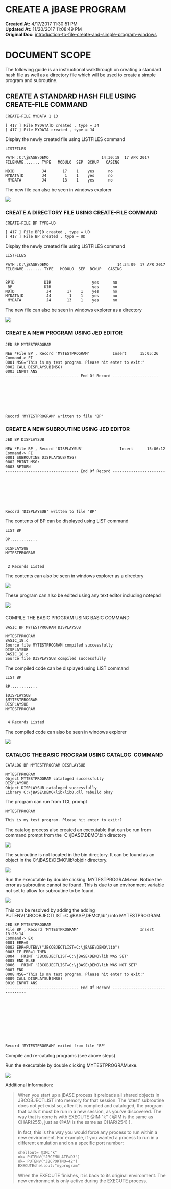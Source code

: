 # CREATE A jBASE PROGRAM

**Created At:** 4/17/2017 11:30:51 PM  
**Updated At:** 11/20/2017 11:08:49 PM  
**Original Doc:** [introduction-to-file-create-and-simple-program-windows](https://docs.jbase.com/36690-installation-guides/introduction-to-file-create-and-simple-program-windows)  


# DOCUMENT SCOPE

The following guide is an instructional walkthrough on creating a standard hash file as well as a directory file which will be used to create a simple program and subroutine.

## CREATE A STANDARD HASH FILE USING CREATE-FILE COMMAND



```
CREATE-FILE MYDATA 1 13

[ 417 ] File MYDATA]D created , type = J4
[ 417 ] File MYDATA created , type = J4
```

Display the newly created file using LISTFILES command

```
LISTFILES

PATH :C:\jBASE\DEMO                       14:30:18  17 APR 2017
FILENAME....... TYPE   MODULO  SEP  BCKUP   CASING

MD]D            J4       17    1    yes      no
MYDATA]D        J4        1    1    yes      no
 MYDATA         J4       13    1    yes      no
```

The new file can also be seen in windows explorer

![](./create-file_mydata.png)



### CREATE A DIRECTORY FILE USING CREATE-FILE COMMAND



```
CREATE-FILE BP TYPE=UD

[ 417 ] File BP]D created , type = UD
[ 417 ] File BP created , type = UD
```

Display the newly created file using LISTFILES command

```
LISTFILES

PATH :C:\jBASE\DEMO                              14:34:09  17 APR 2017
FILENAME........ TYPE   MODULO  SEP  BCKUP   CASING


BP]D             DIR                  yes      no
 BP              DIR                  yes      no
MD]D              J4       17    1    yes      no
MYDATA]D          J4        1    1    yes      no
 MYDATA           J4       13    1    yes      no
```

The new file can also be seen in windows explorer as a directory

![](./create-file_bp.png)

### CREATE A NEW PROGRAM USING JED EDITOR

#### 
```
JED BP MYTESTPROGRAM

NEW *File BP , Record 'MYTESTPROGRAM'          Insert      15:05:26
Command-> FI
0001 MSG="This is my test program. Please hit enter to exit:"
0002 CALL DISPLAYSUB(MSG)
0003 INPUT ANS
-------------------------------- End Of Record --------------------








Record 'MYTESTPROGRAM' written to file 'BP'
```


### CREATE A NEW SUBROUTINE USING JED EDITOR

```
JED BP DISPLAYSUB

NEW *File BP , Record 'DISPLAYSUB'                Insert      15:06:12
Command-> FI
0001 SUBROUTINE DISPLAYSUB(MSG)
0002 PRINT MSG:
0003 RETURN
-------------------------------- End Of Record -----------------------








Record 'DISPLAYSUB' written to file 'BP'
```

The contents of BP can be displayed using LIST command

```
LIST BP

BP............

DISPLAYSUB
MYTESTPROGRAM


 2 Records Listed
```

The contents can also be seen in windows explorer as a directory

![](./newprograms.png)

These program can also be edited using any text editor including notepad

![](./notepad.png)

### 
COMPILE THE BASIC PROGRAM USING BASIC COMMAND

```
BASIC BP MYTESTPROGRAM DISPLAYSUB

MYTESTPROGRAM
BASIC_18.c
Source file MYTESTPROGRAM compiled successfully
DISPLAYSUB
BASIC_18.c
Source file DISPLAYSUB compiled successfully
```

The compiled code can be displayed using LIST command

```
LIST BP
```

```
BP............

$DISPLAYSUB
$MYTESTPROGRAM
DISPLAYSUB
MYTESTPROGRAM


 4 Records Listed
```

The compiled code can also be seen in windows explorer

![](./compiledcode.png)

### 


### CATALOG THE BASIC PROGRAM USING CATALOG  COMMAND

```
CATALOG BP MYTESTPROGRAM DISPLAYSUB

MYTESTPROGRAM
Object MYTESTPROGRAM cataloged successfully
DISPLAYSUB
Object DISPLAYSUB cataloged successfully
Library C:\jBASE\DEMO\lib\lib0.dll rebuild okay
```

The program can run from TCL prompt

```
MYTESTPROGRAM

This is my test program. Please hit enter to exit:?
```

The catalog process also created an executable that can be run from command prompt from the  C:\jBASE\DEMO\bin directory

![](./exe.png)



The subroutine is not located in the bin directory. It can be found as an object in the C:\jBASE\DEMO\lib\objdir directory.

![](./obj.png)





Run the executable by double clicking  MYTESTPROGRAM.exe. Notice the error as subroutine cannot be found. This is due to an environment variable not set to allow for subroutine to be found.

![](./error.png)



This can be resolved by adding the adding PUTENV("JBCOBJECTLIST=C:\jBASE\DEMO\lib") into MYTESTPROGRAM.

```
JED BP MYTESTPROGRAM
File BP , Record 'MYTESTPROGRAM'                           Insert      13:25:14
Command-> EX
0001 ERR=0
0002 ERR=PUTENV("JBCOBJECTLIST=C:\jBASE\DEMO\lib")
0003 IF ERR=1 THEN
0004   PRINT 'JBCOBJECTLIST=C:\jBASE\DEMO\lib WAS SET'
0005 END ELSE
0006   PRINT 'JBCOBJECTLIST=C:\jBASE\DEMO\lib WAS NOT SET'
0007 END
0008 MSG="This is my test program. Please hit enter to exit:"
0009 CALL DISPLAYSUB(MSG)
0010 INPUT ANS
-------------------------------- End Of Record --------------------------------











Record 'MYTESTPROGRAM' exited from file 'BP'
```



Compile and re-catalog programs (see above steps)

Run the executable by double clicking MYTESTPROGRAM.exe.

![](./fixed.png)

Additional information:


> When you start up a jBASE process it preloads all shared objects in JBCOBJECTLIST into memory for that session. The 'ctest' subroutine does not yet exist so, after it is compiled and cataloged, the program that calls it must be run in a new session, as you've discovered. The way that is done is with EXECUTE @IM:"k" ( @IM is the same as CHAR(255), just as @AM is the same as CHAR(254) ).
> 
> In fact, this is the way you would force any process to run within a new environment. For example, if you wanted a process to run in a different emulation and on a specific port number:
> 
> ```
> shellout= @IM:"k"
> ok= PUTENV("JBCEMULATE=D3")
> ok= PUTENV("JBCPORTNO=42")
> EXECUTEshellout:"myprogram"
> ```
> 
> When the EXECUTE finishes, it is back to its original environment. The new environment is only active during the EXECUTE process.



